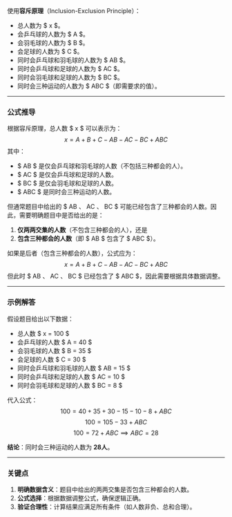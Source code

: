 使用**容斥原理**（Inclusion-Exclusion Principle）：

- 总人数为 $ x $。
- 会乒乓球的人数为 $ A $。
- 会羽毛球的人数为 $ B $。
- 会足球的人数为 $ C $。
- 同时会乒乓球和羽毛球的人数为 $ AB $。
- 同时会乒乓球和足球的人数为 $ AC $。
- 同时会羽毛球和足球的人数为 $ BC $。
- 同时会三种运动的人数为 $ ABC $（即需要求的值）。

---

### **公式推导**
根据容斥原理，总人数 $ x $ 可以表示为：
$$
x = A + B + C - AB - AC - BC + ABC
$$
其中：
- $ AB $ 是仅会乒乓球和羽毛球的人数（不包括三种都会的人）。
- $ AC $ 是仅会乒乓球和足球的人数。
- $ BC $ 是仅会羽毛球和足球的人数。
- $ ABC $ 是同时会三种运动的人数。

但通常题目中给出的 $ AB $、$ AC $、$ BC $ 可能已经包含了三种都会的人数。因此，需要明确题目中是否给出的是：
1. **仅两两交集的人数**（不包含三种都会的人），还是
2. **包含三种都会的人数**（即 $ AB $ 包含了 $ ABC $）。

如果是后者（包含三种都会的人数），公式应为：
$$
x = A + B + C - AB - AC - BC + ABC
$$
但此时 $ AB $、$ AC $、$ BC $ 已经包含了 $ ABC $，因此需要根据具体数据调整。

---

### **示例解答**
假设题目给出以下数据：
- 总人数 $ x = 100 $
- 会乒乓球的人数 $ A = 40 $
- 会羽毛球的人数 $ B = 35 $
- 会足球的人数 $ C = 30 $
- 同时会乒乓球和羽毛球的人数 $ AB = 15 $
- 同时会乒乓球和足球的人数 $ AC = 10 $
- 同时会羽毛球和足球的人数 $ BC = 8 $

代入公式：
$$
100 = 40 + 35 + 30 - 15 - 10 - 8 + ABC
$$
$$
100 = 105 - 33 + ABC
$$
$$
100 = 72 + ABC \implies ABC = 28
$$

**结论**：同时会三种运动的人数为 **28人**。

---

### **关键点**
1. **明确数据含义**：题目中给出的两两交集是否包含三种都会的人数。
2. **公式选择**：根据数据调整公式，确保逻辑正确。
3. **验证合理性**：计算结果应满足所有条件（如人数非负、总和合理）。
